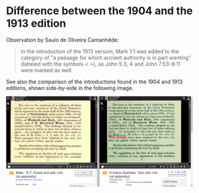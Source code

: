 # Difference between the 1904 and the 1913 edition

Observation by Saulo de Oliveira Cantanhêde:

> In the introduction of the 1913 version, Mark 1:1 was added to the category of "a passage for which ancient authority is in part wanting" (labeled with the symbols \< \>), as John 5:3, 4 and John 7:53-8:11 were marked as well.
 
See also the comparison of the introductions found in the 1904 and 1913 editions, shown side-by-side in the following image.

<img src="assets/images/differences1904and1913.png">



